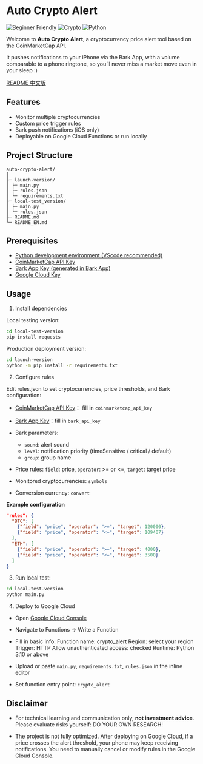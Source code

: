 # Auto Crypto Alert

![Beginner Friendly](https://img.shields.io/badge/Beginner-Friendly-brightgreen)
![Crypto](https://img.shields.io/badge/Crypto-Alert-yellow)
![Python](https://img.shields.io/badge/Python-3.8+-blue)

Welcome to **Auto Crypto Alert**, a cryptocurrency price alert tool based on the CoinMarketCap API.

It pushes notifications to your iPhone via the Bark App, with a volume comparable to a phone ringtone, so you’ll never miss a market move even in your sleep :)

[README 中文版](README.md)

## Features

- Monitor multiple cryptocurrencies
- Custom price trigger rules
- Bark push notifications (iOS only)
- Deployable on Google Cloud Functions or run locally

## Project Structure

```
auto-crypto-alert/
│
├─ launch-version/
│ ├─ main.py
│ ├─ rules.json
│ └─ requirements.txt
├─ local-test_version/
│ ├─ main.py
│ └─ rules.json
├─ README.md
└─ README_EN.md
```

## Prerequisites

- [Python development environment (VScode recommended)](https://wiki.python.org/moin/BeginnersGuideChinese)
- [CoinMarketCap API Key](https://coinmarketcap.com/api/)
- [Bark App Key (generated in Bark App)](https://bark.day.app/#/tutorial)
- [Google Cloud Key](https://cloud.google.com/)

## Usage

1. Install dependencies

Local testing version:

```bash
cd local-test-version
pip install requests
```

Production deployment version:

```bash
cd launch-version
python -m pip install -r requirements.txt
```

2. Configure rules

Edit rules.json to set cryptocurrencies, price thresholds, and Bark configuration:

- [CoinMarketCap API Key](https://coinmarketcap.com/api/)： fill in `coinmarketcap_api_key`

- [Bark App Key](https://bark.day.app/#/tutorial)：fill in `bark_api_key`

- Bark parameters:
  - `sound`: alert sound
  - `level`: notification priority (timeSensitive / critical / default)
  - `group`: group name
- Price rules: `field`: price, `operator`: >= or <=, `target`: target price
- Monitored cryptocurrencies: `symbols`
- Conversion currency: `convert`

**Example configuration**

```json
"rules": {
  "BTC": [
    {"field": "price", "operator": ">=", "target": 120000},
    {"field": "price", "operator": "<=", "target": 109407}
  ],
  "ETH": [
    {"field": "price", "operator": ">=", "target": 4000},
    {"field": "price", "operator": "<=", "target": 3500}
  ]
}
```

3. Run local test:

```bash
cd local-test-version
python main.py
```

4. Deploy to Google Cloud

- Open [Google Cloud Console](https://console.cloud.google.com/)
- Navigate to Functions → Write a Function
- Fill in basic info:
  Function name: crypto_alert
  Region: select your region
  Trigger: HTTP
  Allow unauthenticated access: checked
  Runtime: Python 3.10 or above
- Upload or paste `main.py`, `requirements.txt`, `rules.json` in the inline editor

- Set function entry point: `crypto_alert`

## Disclaimer

- For technical learning and communication only, **not investment advice**. Please evaluate risks yourself: DO YOUR OWN RESEARCH!

- The project is not fully optimized. After deploying on Google Cloud, if a price crosses the alert threshold, your phone may keep receiving notifications. You need to manually cancel or modify rules in the Google Cloud Console.
